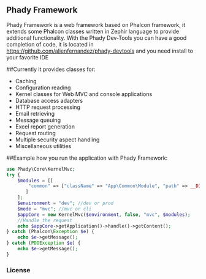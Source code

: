 ## Phady Framework

Phady Framework is a web framework based on Phalcon framework, it extends some Phalcon classes written in Zephir language to provide additional functionality.
With the Phady Dev-Tools you can have a good completion of code, it is located in https://github.com/alienfernandez/phady-devtools and you need install to your favorite IDE

##Currently it provides classes for:

- Caching
- Configuration reading
- Kernel classes for Web MVC and console applications
- Database access adapters
- HTTP request processing
- Email retrieving
- Message queuing
- Excel report generation
- Request routing
- Multiple security aspect handling
- Miscellaneous utilities

##Example how you run the application with Phady Framework:
```php
use Phady\Core\KernelMvc;
try {
    $modules = [[
        "common" => ["className" => "App\Common\Module", "path" => __DIR__ . "/../src/common/Module.php"]
       ]
    ];
    $environment = "dev"; //dev or prod
    $mode = "mvc"; //mvc or cli
    $appCore = new KernelMvc($environment, false, "mvc", $modules);
    //Handle the request
    echo $appCore->getApplication()->handle()->getContent();
} catch (Phalcon\Exception $e) {
    echo $e->getMessage();
} catch (PDOException $e) {
    echo $e->getMessage();
}

```

### License
